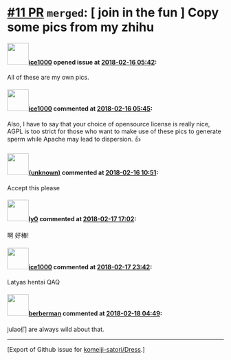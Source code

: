 # [\#11 PR](https://github.com/komeiji-satori/Dress/pull/11) `merged`: [ join in the fun ] Copy some pics from my zhihu

#### <img src="https://avatars.githubusercontent.com/u/16398479?u=ec38b2f7d5b7b17fce1ffd4a0f5c55d1485a3ef9&v=4" width="50">[ice1000](https://github.com/ice1000) opened issue at [2018-02-16 05:42](https://github.com/komeiji-satori/Dress/pull/11):

All of these are my own pics.

#### <img src="https://avatars.githubusercontent.com/u/16398479?u=ec38b2f7d5b7b17fce1ffd4a0f5c55d1485a3ef9&v=4" width="50">[ice1000](https://github.com/ice1000) commented at [2018-02-16 05:45](https://github.com/komeiji-satori/Dress/pull/11#issuecomment-366149587):

Also, I have to say that your choice of opensource license is really nice, AGPL is too strict for those who want to make use of these pics to generate sperm while Apache may lead to dispersion. :+1:

#### <img src="(unknown)" width="50">[(unknown)]((unknown)) commented at [2018-02-16 10:51](https://github.com/komeiji-satori/Dress/pull/11#issuecomment-366203704):

Accept this please

#### <img src="https://avatars.githubusercontent.com/u/1551736?u=00d567a581d0c0db1e245f85e931667d43283206&v=4" width="50">[ly0](https://github.com/ly0) commented at [2018-02-17 17:02](https://github.com/komeiji-satori/Dress/pull/11#issuecomment-366455117):

啊 好棒!

#### <img src="https://avatars.githubusercontent.com/u/16398479?u=ec38b2f7d5b7b17fce1ffd4a0f5c55d1485a3ef9&v=4" width="50">[ice1000](https://github.com/ice1000) commented at [2018-02-17 23:42](https://github.com/komeiji-satori/Dress/pull/11#issuecomment-366479946):

Latyas hentai QAQ

#### <img src="https://avatars.githubusercontent.com/u/26041945?v=4" width="50">[berberman](https://github.com/berberman) commented at [2018-02-18 04:49](https://github.com/komeiji-satori/Dress/pull/11#issuecomment-366492524):

julao们 are always wild about that.


-------------------------------------------------------------------------------



[Export of Github issue for [komeiji-satori/Dress](https://github.com/komeiji-satori/Dress).]
